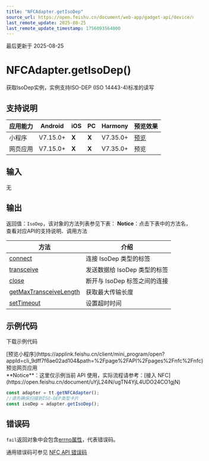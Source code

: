 ```yaml
---
title: "NFCAdapter.getIsoDep"
source_url: https://open.feishu.cn/document/web-app/gadget-api/device/nfc/nfcadapter/getisodep
last_remote_update: 2025-08-25
last_remote_update_timestamp: 1756093564000
---
```

最后更新于 2025-08-25

# NFCAdapter.getIsoDep()

获取IsoDep实例，实例支持ISO-DEP (ISO 14443-4)标准的读写

## 支持说明

应用能力 | Android | iOS | PC | Harmony | 预览效果
--- | --- | --- | --- | --- | ---
小程序 | V7.15.0+ | **X** | **X** | V7.35.0+ | [预览](https://applink.feishu.cn/client/mini_program/open?appId=cli_9dff7f6ae02ad104&path=%2Fpage%2FAPI%2Fpages%2Fnfc%2Fnfc)
网页应用 | V7.15.0+ | **X** | **X** | V7.35.0+ | 预览

## 输入
无

## 输出

返回值：`IsoDep`，该对象的方法列表参见下表：
**Notice**：点击下表中的方法名，查看对应API的支持说明、调用方法

方法 | 介绍
--- | ---
[connect](https://open.feishu.cn/document/uYjL24iN/uQzM4YjL0MDO24CNzgjN/isodep/connect) | 连接 IsoDep 类型的标签
[transceive](https://open.feishu.cn/document/uYjL24iN/uQzM4YjL0MDO24CNzgjN/isodep/transceive) | 发送数据给 IsoDep 类型的标签
[close](https://open.feishu.cn/document/uYjL24iN/uQzM4YjL0MDO24CNzgjN/isodep/close) | 断开与 IsoDep 标签之间的连接
[getMaxTransceiveLength](https://open.feishu.cn/document/uYjL24iN/uQzM4YjL0MDO24CNzgjN/isodep/getmaxtransceivelength) | 获取最大传输长度
[setTimeout](https://open.feishu.cn/document/uYjL24iN/uQzM4YjL0MDO24CNzgjN/isodep/settimeout) | 设置超时时间

## 示例代码

<md-download-code href="https://open.feishu.cn/document/uYjL24iN/uYDM04iNwQjL2ADN" mobileDisplay="none">下载示例代码</md-download-code>

<div style="display: flex">
          [预览小程序](https://applink.feishu.cn/client/mini_program/open?appId=cli_9dff7f6ae02ad104&path=%2Fpage%2FAPI%2Fpages%2Fnfc%2Fnfc)
              预览网页应用

</div> 
**Notice**：这里仅示例当前 API 使用，实际流程请参考：[接入 NFC](https://open.feishu.cn/document/uYjL24iN/ugTN4YjL4UDO24CO1gjN)

```js
const adapter = tt.getNFCAdapter();
//请先确保扫描到ISO-DEP类型卡片
const isoDep = adapter.getIsoDep();
```

## 错误码
`fail`返回对象中会包含[errno属性](https://open.feishu.cn/document/uYjL24iN/uAjMuAjMuAjM/errno)，代表错误码。

通用错误码可参见 [NFC API 错误码](https://open.feishu.cn/document/uYjL24iN/uQzM4YjL0MDO24CNzgjN/nfc-error-codes)
